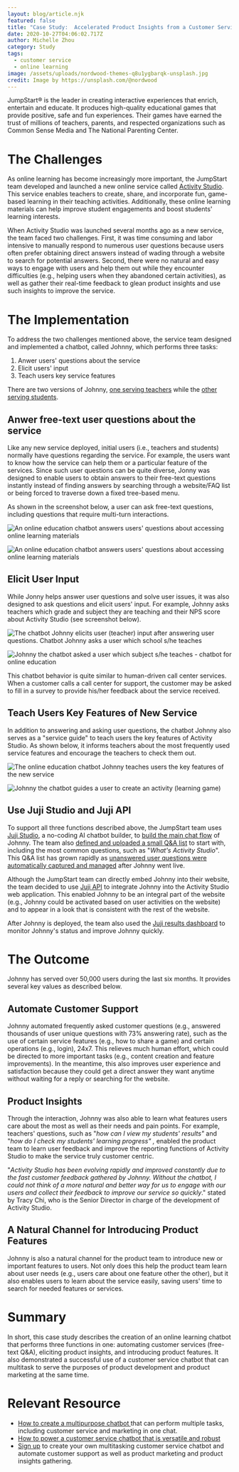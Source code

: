 ```yaml
---
layout: blog/article.njk
featured: false
title: "Case Study:  Accelerated Product Insights from a Customer Service Chatbot"
date: 2020-10-27T04:06:02.717Z
author: Michelle Zhou
category: Study
tags:
  - customer service
  - online learning
image: /assets/uploads/nordwood-themes-q8u1ygbarqk-unsplash.jpg
credit: Image by https://unsplash.com/@nordwood
---
```

JumpStart® is the leader in creating interactive experiences that enrich, entertain and educate. It produces high-quality educational games that provide positive, safe and fun experiences. Their games have earned the trust of millions of teachers, parents, and respected organizations such as Common Sense Media and The National Parenting Center.

# The Challenges

As online learning has become increasingly more important, the JumpStart team developed and launched a new online service called [Activity Studio](https://activity.jumpstart.com/#/). This  service enables teachers to create, share, and incorporate fun, game-based learning in their teaching activities. Additionally, these online learning materials can help improve student engagements and boost students' learning interests. 

When Activity Studio was launched several months ago as a new service, the team faced two challenges. First, it was time consuming and labor intensive to manually respond to numerous user questions because users often prefer obtaining direct answers instead of wading through a website to search for potential answers.  Second, there were no natural and easy ways to engage with users and help them out while they encounter difficulties (e.g., helping users when they abandoned certain activities), as well as gather their real-time feedback to glean product insights and use such insights to improve the service. 

# The Implementation

To address the two challenges mentioned above, the service team designed and implemented a chatbot, called Johnny, which performs three tasks:

1. Anwer users' questions about the service
2. Elicit users' input
3. Teach users key service features

There are two versions of Johnny, [one serving teachers](https://activity.jumpstart.com/#/jsaactivity) while the [other serving students](https://activity.jumpstart.com/#/student). 

## Anwer free-text user questions about the service

Like any new service deployed, initial users (i.e., teachers and students) normally have questions regarding the service. For example, the users want to know how the service can help them or a particular feature of the services. Since such user questions can be quite diverse, Jonny was designed to enable users to obtain answers to their free-text questions instantly instead of finding answers by searching through a website/FAQ list or being forced to traverse down a fixed tree-based menu.

As shown in the screenshot below, a user can ask free-text questions, including  questions that require multi-turn interactions. 

![An online education chatbot answers users' questions about accessing online learning materials](/assets/uploads/johnny-qa-1.png)

![An online education chatbot answers users' questions about accessing online learning materials](/assets/uploads/johnny-qa-2.png)

## Elicit User Input

While Jonny helps answer user questions and solve user issues, it was also designed to ask questions and elicit users' input. For example, Johnny asks teachers which grade and subject they are teaching and their NPS score about Activity Studio (see screenshot below).

![The chatbot Johnny elicits user (teacher) input after answering user questions. Chatbot Johnny asks a user which school s/he teaches](/assets/uploads/screen-shot-2020-11-14-at-12.20.45-pm.png)

![Johnny the chatbot asked a user which subject s/he teaches - chatbot for online education](/assets/uploads/screen-shot-2020-11-14-at-12.21.04-pm.png)

This chatbot behavior is quite similar to human-driven call center services. When a customer calls a call center for support, the customer may be asked to fill in a survey to provide his/her feedback about the service received.  

## Teach Users Key Features of New Service

In addition to answering and asking user questions, the chatbot Johnny also serves as a "service guide" to teach users the key features of Activity Studio. As shown below, it informs teachers about the most frequently used service features and encourage the teachers to check them out. 

![The online education chatbot Johnny teaches users the key features of the new service](/assets/uploads/screen-shot-2020-11-14-at-12.25.22-pm.png)

![Johnny the chatbot guides a user to create an activity (learning game)](/assets/uploads/screen-shot-2020-11-14-at-12.26.06-pm.png)

## Use Juji Studio and Juji API

To support all three functions described above, the JumpStart team uses [Juji Studio](https://juji.io/no-coding-ai-chatbot-builder/), a no-coding AI chatbot builder, to [build the main chat flow](https://juji.io/blog/a-step-to-step-guide-how-to-make-a-multi-purpose-chatbot-no-coding-required/) of Johnny. The team also [defined and uploaded a small Q&A list](https://juji.io/docs/design/#customize-qa-and-fallback) to start with, including the most common questions, such as "*What's Activity Studio*".  This Q&A list has grown rapidly as [unanswered user questions were automatically captured and managed](https://juji.io/blog/q-a-dashboard/) after Johnny went live. 

Although the JumpStart team can directly embed Johnny into their website, the team decided to use [Juji API](https://juji.io/ai-chatbot-api/) to integrate Johnny into the Activity Studio web application. This enabled Johnny to be an integral part of the website (e.g., Johnny could be activated based on user activities on the website) and to appear in a look that is consistent with the rest of the website. 

After Johnny is deployed, the team also used the [Juji results dashboard](https://juji.io/blog/q-a-dashboard/) to monitor Johnny's status and improve Johnny quickly.  

# The Outcome

Johnny has served over 50,000 users during the last six months. It provides several key values as described below.

## Automate Customer Support

Johnny automated frequently asked customer questions (e.g., answered thousands of user unique questions with 73% answering rate), such as the use of certain service features (e.g., how to share a game) and certain operations (e.g., login), 24x7. This relieves much human effort, which could be directed to more important tasks (e.g., content creation and feature improvements). In the meantime, this also improves user experience and satisfaction because they could get a direct answer they want anytime without waiting for a reply or searching for the website.  

## Product Insights

Through the interaction, Johnny was also able to learn what features users care about the most as well as their needs and pain points. For example, teachers' questions, such as "*how can I view my students' results"* and "*how do I check my students' learning progress" ,* enabled the product team to learn user feedback and improve the reporting functions of Activity Studio to make the service truly customer centric. 

"*Activity Studio has been evolving rapidly and improved constantly due to the fast customer feedback gathered by Johnny. Without the chatbot, I could not think of a more natural and better way for us to engage with our users and collect their feedback to improve our service so quickly*."  stated by Tracy Chi, who is the Senior Director in charge of the development of Activity Studio. 

## A Natural Channel for Introducing Product Features

Johnny is also a natural channel for the product team to introduce new or important features to users. Not only does this help the product team learn about user needs (e.g., users care about one feature other the other), but it also enables users to learn about the service easily, saving users' time to search for needed features or services. 

# Summary

In short, this case study describes the creation of an online learning chatbot that performs three functions in one: automating customer services (free-text Q&A), eliciting product insights, and introducing product features. It also demonstrated a successful use of a customer service chatbot that can multitask to serve the purposes of product development and product marketing at the same time. 

# Relevant Resource

* [How to create a multipurpose chatbot ](https://juji.io/blog/a-step-to-step-guide-how-to-make-a-multi-purpose-chatbot-no-coding-required/)that can perform multiple tasks, including customer service and marketing in one chat.
* [How to power a customer service chatbot that is versatile and robust](https://juji.io/blog/a-step-to-step-guide-to-customer-service-chatbots-with-nlp-no-coding-required/)
* [Sign up](https://juji.io/signup) to create your own multitasking customer service chatbot and automate customer support as well as product marketing and product insights gathering.

[](https://juji.io/blog/a-step-to-step-guide-to-customer-service-chatbots-with-nlp-no-coding-required/)